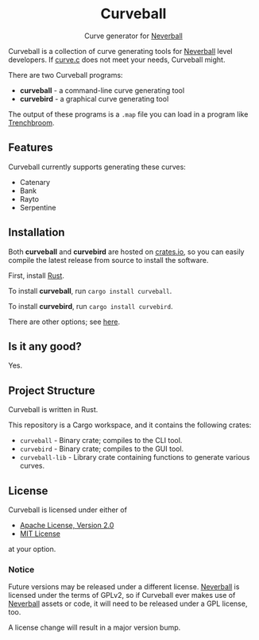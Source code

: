 <div align="center">

# Curveball

Curve generator for [Neverball]

</div>

Curveball is a collection of curve generating tools for [Neverball] level developers. If [curve.c] does not meet your needs, Curveball might.

There are two Curveball programs:
- **curveball** - a command-line curve generating tool
- **curvebird** - a graphical curve generating tool

The output of these programs is a `.map` file you can load in a program like [Trenchbroom].

## Features

Curveball currently supports generating these curves:

- Catenary
- Bank
- Rayto
- Serpentine

## Installation

Both **curveball** and **curvebird** are hosted on [crates.io], so you can easily compile the latest release from source to install the software.

First, install [Rust](https://www.rust-lang.org/).

To install **curveball**, run `cargo install curveball`.

To install **curvebird**, run `cargo install curvebird`.

There are other options; see [here](https://doc.rust-lang.org/cargo/commands/cargo-install.html).

## Is it any good?

Yes.

## Project Structure

Curveball is written in Rust.

This repository is a Cargo workspace, and it contains the following crates:

- `curveball` - Binary crate; compiles to the CLI tool.
- `curvebird` - Binary crate; compiles to the GUI tool.
- `curveball-lib` - Library crate containing functions to generate various curves.

## License

Curveball is licensed under either of

- [Apache License, Version 2.0](LICENSE-APACHE)
- [MIT License](LICENSE-MIT)

at your option.

[crates.io]: https://crates.io/
[curve.c]: https://github.com/Neverball/neverball/blob/master/contrib/curve.c
[Neverball]: https://neverball.org/
[Trenchbroom]: https://trenchbroom.github.io/

### Notice

Future versions may be released under a different license. [Neverball] is licensed under the terms of GPLv2, so if Curveball ever makes use of [Neverball] assets or code, it will need to be released under a GPL license, too.

A license change will result in a major version bump.